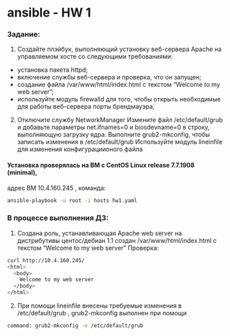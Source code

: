 # ansible - HW 1

### Задание:

1. Создайте плэйбук, выполняющий установку веб-сервера Apache на
управляемом хосте со следующими требованиями:
- установка пакета httpd;
- включение службы веб-сервера и проверка, что он запущен;
- создание файла /var/www/html/index.html с текстом “Welcome to my
web server”;
- используйте модуль firewalld для того, чтобы открыть необходимые
для работы веб-сервера порты брендмауэра;
2. Отключите службу NetworkManager
Измените файл /etc/default/grub и добавьте параметры net.ifnames=0
и biosdevname=0 в строку, выполняющую загрузку ядра.
Выполните grub2-mkconfig, чтобы записать изменения в
/etc/default/grub
Используйте модуль lineinfile для изменения конфигурациионого
файла

#### Установка проверялась на ВМ с CentOS Linux release 7.7.1908 (minimal),
адрес ВМ 10.4.160.245 , команда:
```bash
ansible-playbook -u root -i hosts hw1.yaml
  ```
  
### В процессе выполнения ДЗ:

1. Создана роль, устанавливающая Apache web server на дистрибутивы центос/дебиан
1.1 создан /var/www/html/index.html с текстом “Welcome to my
web server”
Проверка:
```bash
curl http://10.4.160.245/
<html>
  <body>
    Welcome to my web server
  </body>
</html>
  ```

2. При помощи lineinfile внесены требуемые изменения в /etc/default/grub ,
   grub2-mkconfig выполнен при помощи
  ```bash
  command: grub2-mkconfig -o /etc/default/grub
  ```
